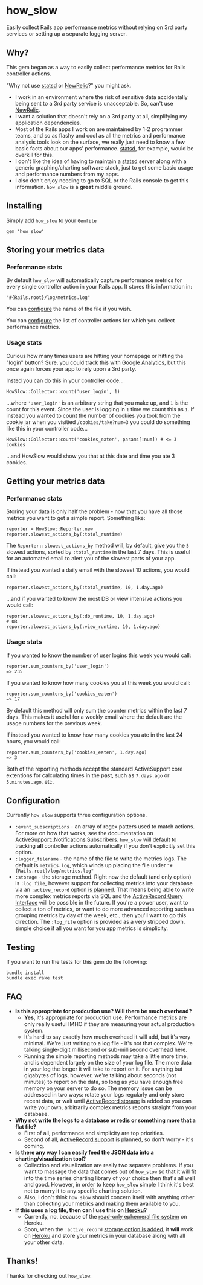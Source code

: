 # how_slow

Easily collect Rails app performance metrics without relying on 3rd party
services or setting up a separate logging server.

## Why?

This gem began as a way to easily collect performance metrics for Rails
controller actions.

"Why not use [statsd][2] or [NewRelic][4]?" you might ask.

* I work in an environment where the risk of sensitive data accidentally being
  sent to a 3rd party service is unacceptable. So, can't use [NewRelic][4].
* I want a solution that doesn't rely on a 3rd party at all, simplifying my
  application dependencies.
* Most of the Rails apps I work on are maintained by 1-2 programmer teams, and
  so as flashy and cool as all the metrics and performance analysis tools look
  on the surface, we really just need to know a few basic facts about our apps'
  performance. [statsd][2], for example, would
  be overkill for this.
* I don't like the idea of having to maintain a [statsd][2] server along with
  a generic graphing/charting software stack, just to get some basic usage and
  performance numbers from my apps.
* I also don't enjoy needing to go to SQL or the Rails console to get this
  information. `how_slow` is a **great** middle ground.

## Installing

Simply add `how_slow` to your `Gemfile`

    gem 'how_slow'

## Storing your metrics data

### Performance stats

By default `how_slow` will automatically capture performance metrics for every
single controller action in your Rails app. It stores this information in:

    "#{Rails.root}/log/metrics.log"

You can [configure](#configuration) the name of the file if you wish.

You can [configure](#configuration) the list of controller actions for which you collect
performance metrics.

### Usage stats

Curious how many times users are hitting your homepage or hitting the "login"
button? Sure, you could track this with [Google Analytics][9], but this once
again forces your app to rely upon a 3rd party.

Insted you can do this in your controller code...

    HowSlow::Collector::count('user_login', 1)

...where `'user_login'` is an arbitrary string that you make up, and `1` is the
count for this event. Since the user is logging in `1` time we count this as
`1`. If instead you wanted to count the number of cookies you took from the
cookie jar when you visitied `/cookies/take?num=3` you could do something like
this in your controller code...

    HowSlow::Collector::count('cookies_eaten', params[:num]) # <= 3 cookies

...and HowSlow would show you that at this date and time you ate 3 cookies.

## Getting your metrics data

### Performance stats

Storing your data is only half the problem - now that you have all those metrics
you want to get a simple report. Something like:

    reporter = HowSlow::Reporter.new
    reporter.slowest_actions_by(:total_runtime)

The `Reporter::slowest_actions_by` method will, by default, give you the `5`
slowest actions, sorted by `:total_runtime` in the last 7 days. This is useful
for an automated email to alert you of the slowest parts of your app.

If instead you wanted a daily email with the slowest 10 actions, you would call:

    reporter.slowest_actions_by(:total_runtime, 10, 1.day.ago)

...and if you wanted to know the most DB or view intensive actions you would
call:

    reporter.slowest_actions_by(:db_runtime, 10, 1.day.ago)
    # OR
    reporter.alowest_actions_by(:view_runtime, 10, 1.day.ago)

### Usage stats

If you wanted to know the number of user logins this week you would call:

    reporter.sum_counters_by('user_login')
    => 235

If you wanted to know how many cookies you at this week you would call:

    reporter.sum_counters_by('cookies_eaten')
    => 17

By default this method will only sum the counter metrics within the last 7 days.
This makes it useful for a weekly email where the default are the usage numbers
for the previous week.

If instead you wanted to know how many cookies you ate in the last 24 hours, you
would call:

    reporter.sum_counters_by('cookies_eaten', 1.day.ago)
    => 3

Both of the reporting methods accept the standard ActiveSupport core extentions
for calculating times in the past, such as `7.days.ago` or `5.minutes.ago`, etc.

## Configuration

Currently `how_slow` supports three configuration options.

* `:event_subscriptions` - an array of regex patters used to match actions. For
  more on how that works, see the documentation on
  [ActiveSupport::Notifications Subscribers][3]. `how_slow` will default to
  tracking **all** controller actions automatically if you don't explicitly set
  this option.
* `:logger_filename` - the name of the file to write the metrics logs. The
  default is `metrics.log`, which winds up placing the file under
  `"#{Rails.root}/log/metrics.log"`
* `:storage` - the storage method. Right now the default (and only option) is
  `:log_file`, however support for collecting metrics into your database via an
  `:active_record` option [is planned][10]. That means being able to write more
  complex metrics reports via SQL and the [ActiveRecord Query Interface][11]
  will be possible in the future. If you're a power user, want to collect a
  ton of metrics, or want to do more advanced reporting such as grouping metrics
  by day of the week, etc., then you'll want to go this direction. The
  `:log_file` option is provided as a very stripped down, simple choice if all
  you want for you app metrics is simplicity.

## Testing

If you want to run the tests for this gem do the following:

    bundle install
    bundle exec rake test

## FAQ

* **Is this appropriate for prodcution use? Will there be much overhead?**
  * **Yes**, it's appropriate for production use. Performance metrics are only
    really useful IMHO if they are measuring your actual production system.
  * It's hard to say exactly how much overhead it will add, but it's very
    minimal. We're just writing to a log file - it's not that complex. We're
    talking single-digit millisecond or sub-millisecond overhead here.
  * Running the simple reporting methods may take a little more time, and is
    dependent largely on the size of your log file. The more data in your log
    the longer it will take to report on it. For anything but gigabytes of logs,
    however, we're talking about seconds (not minutes) to report on the data,
    so long as you have enough free memory on your server to do so. The memory
    issue can be addressed in two ways: rotate your logs regularly and only
    store recent data, or wait until [ActiveRecord storage][10] is added so you
    can write your own, arbitrarily complex metrics reports straight from your
    database.
* **Why not write the logs to a database or [redis][8] or something more that a
  flat file?**
  * First of all, performance and simplicity are top priorities.
  * Second of all, [ActiveRecord support][10] is planned, so don't worry - it's
    coming.
* **Is there any way I can easily feed the JSON data into a charting/visualization
  tool?**
  * Collection and visualization are really two separate problems. If you want
    to massage the data that comes out of `how_slow` so that it will fit into
    the time series charting library of your choice then that's all well and
    good. However, in order to keep `how_slow` simple I think it's best not to
    marry it to any specific charting solution.
  * Also, I don't think `how_slow` should concern itself with anything other
    than collecting your metrics and making them available to you.
* **If this uses a log file, then can I use this on [Heroku][6]?**
  * Currently, no, because of the [read-only ephemeral file system][7] on
    Heroku.
  * Soon, when the `:active_record` [storage option is added][10], it **will**
    work on [Heroku][6] and store your metrics in your database along with all
    your other data.

## Thanks!

Thanks for checking out `how_slow`.

[1]: http://en.wikipedia.org/wiki/Federal_Information_Security_Management_Act_of_2002
[2]: https://github.com/etsy/statsd/
[3]: http://api.rubyonrails.org/classes/ActiveSupport/Notifications.html#label-Subscribers
[4]: http://newrelic.com/
[5]: https://github.com/normalocity/how_slow/blob/master/lib/how_slow/reporter.rb
[6]: https://www.heroku.com/
[7]: https://devcenter.heroku.com/articles/read-only-filesystem
[8]: http://redis.io/
[9]: http://www.google.com/analytics/
[10]: https://github.com/normalocity/how_slow/issues/8
[11]: http://guides.rubyonrails.org/active_record_querying.html
